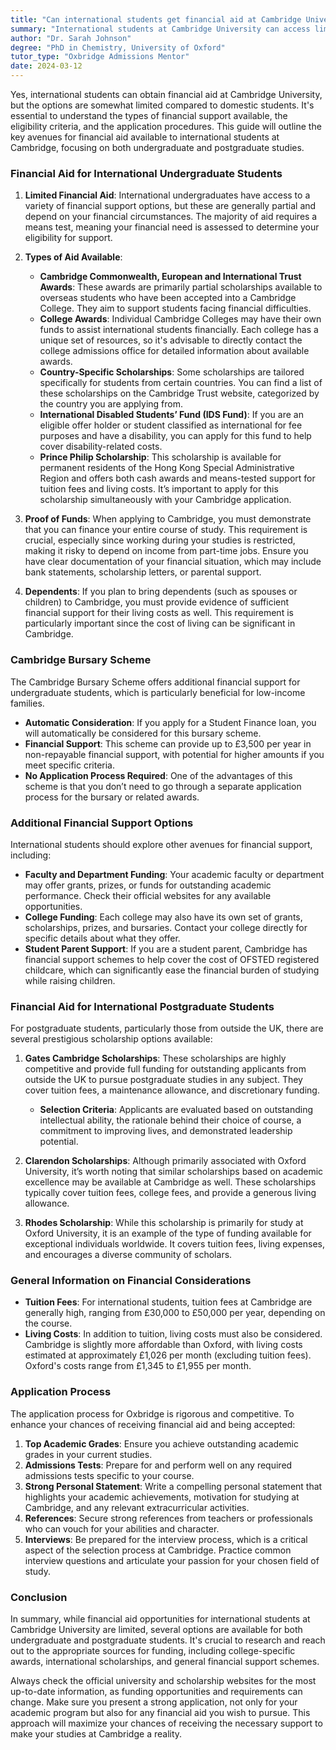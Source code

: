 ```yaml
---
title: "Can international students get financial aid at Cambridge University?"
summary: "International students at Cambridge University can access limited financial aid options; understanding eligibility and application is crucial for support."
author: "Dr. Sarah Johnson"
degree: "PhD in Chemistry, University of Oxford"
tutor_type: "Oxbridge Admissions Mentor"
date: 2024-03-12
---
```


Yes, international students can obtain financial aid at Cambridge University, but the options are somewhat limited compared to domestic students. It's essential to understand the types of financial support available, the eligibility criteria, and the application procedures. This guide will outline the key avenues for financial aid available to international students at Cambridge, focusing on both undergraduate and postgraduate studies.

### Financial Aid for International Undergraduate Students

1. **Limited Financial Aid**: 
   International undergraduates have access to a variety of financial support options, but these are generally partial and depend on your financial circumstances. The majority of aid requires a means test, meaning your financial need is assessed to determine your eligibility for support.

2. **Types of Aid Available**:
   - **Cambridge Commonwealth, European and International Trust Awards**: These awards are primarily partial scholarships available to overseas students who have been accepted into a Cambridge College. They aim to support students facing financial difficulties.
   - **College Awards**: Individual Cambridge Colleges may have their own funds to assist international students financially. Each college has a unique set of resources, so it's advisable to directly contact the college admissions office for detailed information about available awards.
   - **Country-Specific Scholarships**: Some scholarships are tailored specifically for students from certain countries. You can find a list of these scholarships on the Cambridge Trust website, categorized by the country you are applying from.
   - **International Disabled Students’ Fund (IDS Fund)**: If you are an eligible offer holder or student classified as international for fee purposes and have a disability, you can apply for this fund to help cover disability-related costs.
   - **Prince Philip Scholarship**: This scholarship is available for permanent residents of the Hong Kong Special Administrative Region and offers both cash awards and means-tested support for tuition fees and living costs. It’s important to apply for this scholarship simultaneously with your Cambridge application.

3. **Proof of Funds**:
   When applying to Cambridge, you must demonstrate that you can finance your entire course of study. This requirement is crucial, especially since working during your studies is restricted, making it risky to depend on income from part-time jobs. Ensure you have clear documentation of your financial situation, which may include bank statements, scholarship letters, or parental support.

4. **Dependents**:
   If you plan to bring dependents (such as spouses or children) to Cambridge, you must provide evidence of sufficient financial support for their living costs as well. This requirement is particularly important since the cost of living can be significant in Cambridge.

### Cambridge Bursary Scheme

The Cambridge Bursary Scheme offers additional financial support for undergraduate students, which is particularly beneficial for low-income families. 

- **Automatic Consideration**: If you apply for a Student Finance loan, you will automatically be considered for this bursary scheme.
- **Financial Support**: This scheme can provide up to £3,500 per year in non-repayable financial support, with potential for higher amounts if you meet specific criteria. 
- **No Application Process Required**: One of the advantages of this scheme is that you don’t need to go through a separate application process for the bursary or related awards.

### Additional Financial Support Options

International students should explore other avenues for financial support, including:

- **Faculty and Department Funding**: Your academic faculty or department may offer grants, prizes, or funds for outstanding academic performance. Check their official websites for any available opportunities.
- **College Funding**: Each college may also have its own set of grants, scholarships, prizes, and bursaries. Contact your college directly for specific details about what they offer.
- **Student Parent Support**: If you are a student parent, Cambridge has financial support schemes to help cover the cost of OFSTED registered childcare, which can significantly ease the financial burden of studying while raising children.

### Financial Aid for International Postgraduate Students

For postgraduate students, particularly those from outside the UK, there are several prestigious scholarship options available:

1. **Gates Cambridge Scholarships**: 
   These scholarships are highly competitive and provide full funding for outstanding applicants from outside the UK to pursue postgraduate studies in any subject. They cover tuition fees, a maintenance allowance, and discretionary funding. 
   - **Selection Criteria**: Applicants are evaluated based on outstanding intellectual ability, the rationale behind their choice of course, a commitment to improving lives, and demonstrated leadership potential.

2. **Clarendon Scholarships**: 
   Although primarily associated with Oxford University, it’s worth noting that similar scholarships based on academic excellence may be available at Cambridge as well. These scholarships typically cover tuition fees, college fees, and provide a generous living allowance.

3. **Rhodes Scholarship**: 
   While this scholarship is primarily for study at Oxford University, it is an example of the type of funding available for exceptional individuals worldwide. It covers tuition fees, living expenses, and encourages a diverse community of scholars.

### General Information on Financial Considerations

- **Tuition Fees**: For international students, tuition fees at Cambridge are generally high, ranging from £30,000 to £50,000 per year, depending on the course.
- **Living Costs**: In addition to tuition, living costs must also be considered. Cambridge is slightly more affordable than Oxford, with living costs estimated at approximately £1,026 per month (excluding tuition fees). Oxford's costs range from £1,345 to £1,955 per month.
  
### Application Process

The application process for Oxbridge is rigorous and competitive. To enhance your chances of receiving financial aid and being accepted:

1. **Top Academic Grades**: Ensure you achieve outstanding academic grades in your current studies.
2. **Admissions Tests**: Prepare for and perform well on any required admissions tests specific to your course.
3. **Strong Personal Statement**: Write a compelling personal statement that highlights your academic achievements, motivation for studying at Cambridge, and any relevant extracurricular activities.
4. **References**: Secure strong references from teachers or professionals who can vouch for your abilities and character.
5. **Interviews**: Be prepared for the interview process, which is a critical aspect of the selection process at Cambridge. Practice common interview questions and articulate your passion for your chosen field of study.

### Conclusion

In summary, while financial aid opportunities for international students at Cambridge University are limited, several options are available for both undergraduate and postgraduate students. It's crucial to research and reach out to the appropriate sources for funding, including college-specific awards, international scholarships, and general financial support schemes.

Always check the official university and scholarship websites for the most up-to-date information, as funding opportunities and requirements can change. Make sure you present a strong application, not only for your academic program but also for any financial aid you wish to pursue. This approach will maximize your chances of receiving the necessary support to make your studies at Cambridge a reality.
    